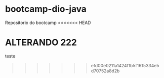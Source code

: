 # bootcamp-dio-java
Repositorio do bootcamp
<<<<<<< HEAD

ALTERANDO 222
=======
teste
>>>>>>> efd00e0211a1424f1b5f1615334e5d70752a8d2b
